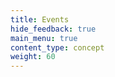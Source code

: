 ```yaml
---
title: Events
hide_feedback: true
main_menu: true
content_type: concept
weight: 60
---
```


<!-- overview -->


<!-- body -->
